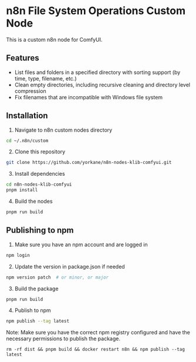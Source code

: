 # n8n File System Operations Custom Node

This is a custom n8n node for ComfyUI.

## Features

- List files and folders in a specified directory with sorting support (by time, type, filename, etc.)
- Clean empty directories, including recursive cleaning and directory level compression
- Fix filenames that are incompatible with Windows file system

## Installation

1. Navigate to n8n custom nodes directory
```bash
cd ~/.n8n/custom
```

2. Clone this repository
```bash
git clone https://github.com/yorkane/n8n-nodes-klib-comfyui.git
```

3. Install dependencies
```bash
cd n8n-nodes-klib-comfyui
pnpm install
```

4. Build the nodes
```bash
pnpm run build
```

## Publishing to npm

1. Make sure you have an npm account and are logged in
```bash
npm login
```

2. Update the version in package.json if needed
```bash
npm version patch  # or minor, or major
```

3. Build the package
```bash
pnpm run build
```

4. Publish to npm
```bash
npm publish --tag latest
```

Note: Make sure you have the correct npm registry configured and have the necessary permissions to publish the package.

```
rm -rf dist && pnpm build && docker restart n8n && npm publish --tag latest
```

